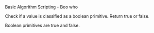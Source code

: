 Basic Algorithm Scripting - Boo who

Check if a value is classified as a boolean primitive. Return true or false.

Boolean primitives are true and false.